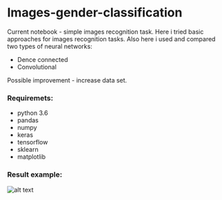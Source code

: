 # Images-gender-classification

Current notebook - simple images recognition task.
Here i tried basic approaches for images recognition tasks. Also here i used and compared two types of neural networks:
* Dence connected
* Convolutional

Possible improvement - increase data set.


### Requiremets:
* python 3.6
* pandas
* numpy
* keras
* tensorflow
* sklearn
* matplotlib


### Result example:
![alt text](https://user-images.githubusercontent.com/10981310/69053316-d1df1000-0a11-11ea-8501-c0139f9d8359.PNG)
